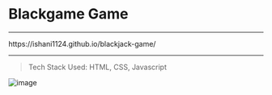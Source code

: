 # Blackgame Game
<hr>
https://ishani1124.github.io/blackjack-game/
<hr>

> Tech Stack Used: HTML, CSS, Javascript

![image](https://user-images.githubusercontent.com/83009295/154517397-876042b5-532b-429e-88ed-e5ee36cff67b.png)
